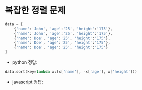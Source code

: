 # 복잡한 정렬 문제

```py
data = [
    {'name':'John', 'age':'25', 'height':'175'},
    {'name':'John', 'age':'25', 'height':'175'},
    {'name':'Doe', 'age':'25', 'height':'175'},
    {'name':'Doe', 'age':'25', 'height':'175'},
    {'name':'Doe', 'age':'25', 'height':'175'}
]

```

* python 정답:
```py
data.sort(key=lambda x:(x['name'], -x['age'], x['height']))
```

* javascript 정답:
```js

```